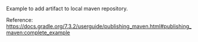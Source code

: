 Example to add artifact to local maven repository.

Reference: 
https://docs.gradle.org/7.3.2/userguide/publishing_maven.html#publishing_maven:complete_example
